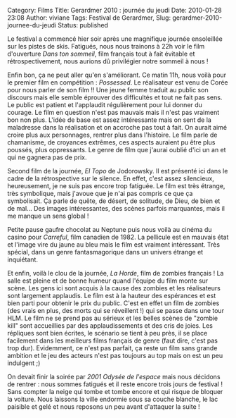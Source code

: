 Category: Films
Title: Gerardmer 2010 : journée du jeudi
Date: 2010-01-28 23:08
Author: viviane
Tags: Festival de Gerardmer, 
Slug: gerardmer-2010-journee-du-jeudi
Status: published

Le festival a commencé hier soir après une magnifique journée ensoleillée sur les pistes de skis. Fatigués, nous nous trainons à 22h voir le film d'ouverture <em>Dans ton sommeil</em>, film français tout à fait évitable et rétrospectivement, nous aurions dû privilégier notre sommeil à nous !

Enfin bon, ça ne peut aller qu'en s'améliorant. Ce matin 11h, nous voilà pour le premier film en compétition : <em>Possessed</em>. Le réalisateur est venu de Corée pour nous parler de son film !! Une jeune femme traduit au public son discours mais elle semble éprouver des difficultés et tout ne fait pas sens. Le public est patient et l'applaudit régulièrement pour lui donner du courage. Le film en question n'est pas mauvais mais il n'est pas vraiment bon non plus. L'idée de base est assez intéressante mais on sent de la maladresse dans la réalisation et on accroche pas tout à fait. On aurait aimé croire plus aux personnages, rentrer plus dans l'histoire. Le film parle de chamanisme, de croyances extrêmes, ces aspects auraient pu être plus poussés, plus oppressants. Le genre de film que j'aurai oublié d'ici un an et qui ne gagnera pas de prix.

Second film de la journée, <em>El Topo</em> de Jodorowsky. Il est présenté ici dans le cadre de la rétrospective sur le silence. En effet, c'est assez silencieux, heureusement, je ne suis pas encore trop fatiguée. Le film est très étrange, très symbolique, mais j'avoue que je n'ai pas compris ce que ça symbolisait. Ça parle de quête, de désert, de solitude, de Dieu, de bien et de mal... Des images intéressantes, des scènes parfois marquantes, mais il me manque un sens global !

Petite pause gaufre chocolat au Neptune puis nous voilà au cinéma du casino pour <em>Carreful</em>, film canadien de 1982. La pellicule est en mauvais état et l'image vire du jaune au bleu mais le film est vraiment intéressant. Très spécial, dans un genre fantasmagorique dans un univers étrange et inquiétant.

Et enfin, voilà le clou de la journée, <em>La Horde</em>, film de zombies français ! La salle est pleine et de bonne humeur quand l'équipe du film monte sur scène. Les gens ici sont acquis à la cause des zombies et les réalisateurs sont largement applaudis. Le film est à la hauteur des espérances et est bien parti pour obtenir le prix du public. C'est en effet un film de zombies (des vrais en plus, des morts qui se réveillent !) qui se passe dans une tour HLM. Le film ne se prend pas au sérieux et les belles scènes de "zombie kill" sont accueillies par des applaudissements et des cris de joies. Les répliques sont bien écrites, le scénario se tient à peu près, il se place facilement dans les meilleurs films français de genre (faut dire, c'est pas trop dur). Evidemment, ce n'est pas parfait, ça reste un film sans grande ambition et le jeu des acteurs n'est pas toujours au top mais on est un peu indulgent ;)

On devait finir la soirée par <em>2001 Odysée de l'espace</em> mais nous décidons de rentrer : nous sommes fatigués et il reste encore trois jours de festival ! Sans compter la neige qui tombe et tombe encore et qui risque de bloquer la voiture. Nous laissons la ville endormie sous sa couche blanche, le lac paisible et gelé et nous reposons un peu avant d'attaquer la suite !